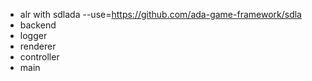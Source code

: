 - alr with sdlada --use=https://github.com/ada-game-framework/sdla
- backend
- logger
- renderer
- controller
- main